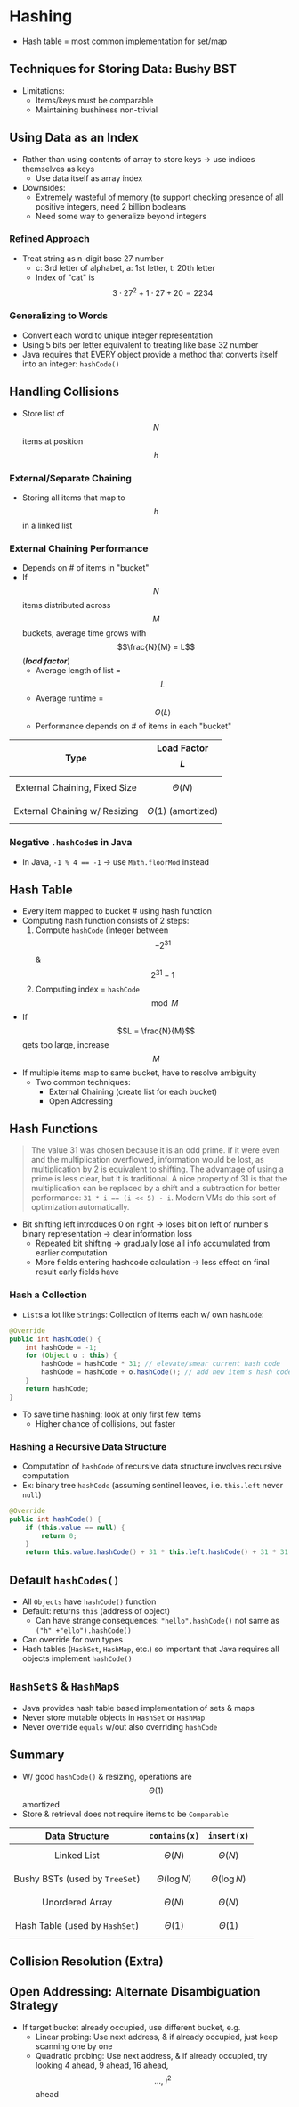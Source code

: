 # Hashing
* Hash table = most common implementation for set/map

## Techniques for Storing Data: Bushy BST
* Limitations:
    * Items/keys must be comparable
    * Maintaining bushiness non-trivial

## Using Data as an Index
* Rather than using contents of array to store keys → use indices themselves as keys
    * Use data itself as array index
* Downsides:
    * Extremely wasteful of memory (to support checking presence of all positive integers, need 2 billion booleans
    * Need some way to generalize beyond integers

### Refined Approach
* Treat string as n-digit base 27 number
    * c: 3rd letter of alphabet, a: 1st letter, t: 20th letter
    * Index of "cat" is $$3 \cdot 27^{2} + 1 \cdot 27 + 20 = 2234$$

### Generalizing to Words
* Convert each word to unique integer representation
* Using 5 bits per letter equivalent to treating like base 32 number
* Java requires that EVERY object provide a method that converts itself into an integer: `hashCode()`

## Handling Collisions
* Store list of $$N$$ items at position $$h$$

### External/Separate Chaining
* Storing all items that map to $$h$$ in a linked list

### External Chaining Performance
* Depends on # of items in "bucket"
* If $$N$$ items distributed across $$M$$ buckets, average time grows with $$\frac{N}{M} = L$$ (***load factor***)
    * Average length of list = $$L$$
    * Average runtime = $$\Theta(L)$$
    * Performance depends on # of items in each "bucket"

| Type                          | Load Factor $$L$$       |
|:-----------------------------:|:-----------------------:|
| External Chaining, Fixed Size | $$\Theta(N)$$           |
| External Chaining w/ Resizing | $$\Theta(1) \text{ (amortized)}$$ |

### Negative `.hashCode`s in Java
* In Java, `-1 % 4 == -1` → use `Math.floorMod` instead

## Hash Table
* Every item mapped to bucket # using hash function
* Computing hash function consists of 2 steps:
    1. Compute `hashCode` (integer between $$-2^{31}$$ & $$2^{31} - 1$$
    2. Computing index = `hashCode` $$\mod M$$
* If $$L = \frac{N}{M}$$ gets too large, increase $$M$$
* If multiple items map to same bucket, have to resolve ambiguity
    * Two common techniques:
        * External Chaining (create list for each bucket)
        * Open Addressing

## Hash Functions
> The value 31 was chosen because it is an odd prime. If it were even and the multiplication overflowed, information would be lost, as multiplication by 2 is equivalent to shifting. The advantage of using a prime is less clear, but it is traditional. A nice property of 31 is that the multiplication can be replaced by a shift and a subtraction for better performance: `31 * i == (i << 5) - i`. Modern VMs do this sort of optimization automatically.

* Bit shifting left introduces 0 on right → loses bit on left of number's binary representation → clear information loss
    * Repeated bit shifting → gradually lose all info accumulated from earlier computation
    * More fields entering hashcode calculation → less effect on final result early fields have

### Hash a Collection
* `List`s a lot like `String`s: Collection of items each w/ own `hashCode`:

```java
@Override
public int hashCode() {
    int hashCode = -1;
    for (Object o : this) {
        hashCode = hashCode * 31; // elevate/smear current hash code
        hashCode = hashCode + o.hashCode(); // add new item's hash code
    }
    return hashCode;
}
```

* To save time hashing: look at only first few items
    * Higher chance of collisions, but faster

### Hashing a Recursive Data Structure
* Computation of `hashCode` of recursive data structure involves recursive computation
* Ex: binary tree `hashCode` (assuming sentinel leaves, i.e. `this.left` never `null`)

```java
@Override
public int hashCode() {
    if (this.value == null) {
        return 0;
    }
    return this.value.hashCode() + 31 * this.left.hashCode() + 31 * 31 * this.right.hashCode();
```

## Default `hashCodes()`
* All `Objects` have `hashCode()` function
* Default: returns `this` (address of object)
    * Can have strange consequences: `"hello".hashCode()` not same as `("h" +"ello").hashCode()`
* Can override for own types
* Hash tables (`HashSet`, `HashMap`, etc.) so important that Java requires all objects implement `hashCode()`

## `HashSet`s & `HashMap`s
* Java provides hash table based implementation of sets & maps
* Never store mutable objects in `HashSet` or `HashMap`
* Never override `equals` w/out also overriding `hashCode`

## Summary
* W/ good `hashCode()` & resizing, operations are $$\Theta(1)$$ amortized
* Store & retrieval does not require items to be `Comparable`

| Data Structure                 | `contains(x)`       | `insert(x)`         |
|:------------------------------:|:-------------------:|:-------------------:|
| Linked List                    | $$\Theta(N)$$       | $$\Theta(N)$$       |
| Bushy BSTs (used by `TreeSet`) | $$\Theta(\log{N})$$ | $$\Theta(\log{N})$$ |
| Unordered Array                | $$\Theta(N)$$       | $$\Theta(N)$$       |
| Hash Table (used by `HashSet`) | $$\Theta(1)$$       | $$\Theta(1)$$       |

## Collision Resolution (Extra)

## Open Addressing: Alternate Disambiguation Strategy
* If target bucket already occupied, use different bucket, e.g.
    * Linear probing: Use next address, & if already occupied, just keep scanning one by one
    * Quadratic probing: Use next address, & if already occupied, try looking 4 ahead, 9 ahead, 16 ahead, $$\dots ,\ i^{2}$$ ahead
